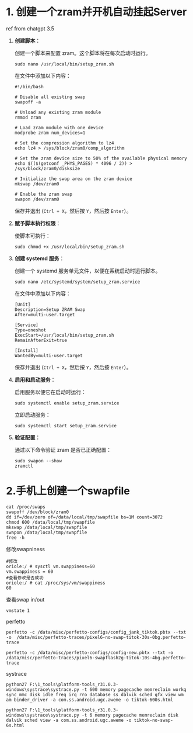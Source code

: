 # 1. 创建一个zram并开机自动挂起Server

ref from chatgpt 3.5

1. **创建脚本**：

   创建一个脚本来配置 zram。这个脚本将在每次启动时运行。

   ```shell
   sudo nano /usr/local/bin/setup_zram.sh
   ```

   在文件中添加以下内容：

   ```shell
   #!/bin/bash
   
   # Disable all existing swap
   swapoff -a
   
   # Unload any existing zram module
   rmmod zram
   
   # Load zram module with one device
   modprobe zram num_devices=1
   
   # Set the compression algorithm to lz4
   echo lz4 > /sys/block/zram0/comp_algorithm
   
   # Set the zram device size to 50% of the available physical memory
   echo $(($(getconf _PHYS_PAGES) * 4096 / 2)) > /sys/block/zram0/disksize
   
   # Initialize the swap area on the zram device
   mkswap /dev/zram0
   
   # Enable the zram swap
   swapon /dev/zram0
   ```

   保存并退出 (`Ctrl + X`，然后按 `Y`，然后按 `Enter`）。

2. **赋予脚本执行权限**：

   使脚本可执行：

   ```shell
   sudo chmod +x /usr/local/bin/setup_zram.sh
   ```

3. **创建 systemd 服务**：

   创建一个 systemd 服务单元文件，以便在系统启动时运行脚本。

   ```shell
   sudo nano /etc/systemd/system/setup_zram.service
   ```

   在文件中添加以下内容：

   ```shell
   [Unit]
   Description=Setup ZRAM Swap
   After=multi-user.target
   
   [Service]
   Type=oneshot
   ExecStart=/usr/local/bin/setup_zram.sh
   RemainAfterExit=true
   
   [Install]
   WantedBy=multi-user.target
   ```

   保存并退出 (`Ctrl + X`，然后按 `Y`，然后按 `Enter`）。

4. **启用和启动服务**：

   启用服务以便它在启动时运行：

   ```
   sudo systemctl enable setup_zram.service
   ```

   立即启动服务：

   ```shell
   sudo systemctl start setup_zram.service
   ```

5. **验证配置**：

   通过以下命令验证 zram 是否已正确配置：

   ```shell
   sudo swapon --show
   zramctl
   ```

# 2.手机上创建一个swapfile

```shell
cat /proc/swaps
swapoff /dev/block/zram0
dd if=/dev/zero of=/data/local/tmp/swapfile bs=1M count=3072
chmod 600 /data/local/tmp/swapfile
mkswap /data/local/tmp/swapfile
swapon /data/local/tmp/swapfile
free -h
```





修改swapniness

```shell
#修改
oriole:/ # sysctl vm.swappiness=60
vm.swappiness = 60
#查看修改是否成功
oriole:/ # cat /proc/sys/vm/swappiness
60
```





查看swap in/out

```shell
vmstate 1
```



perfetto

```shell
perfetto -c /data/misc/perfetto-configs/config_jank_tiktok.pbtx --txt -o  /data/misc/perfetto-traces/pixel6-no-swap-titok-30s-0bg.perfetto-trace

perfetto -c /data/misc/perfetto-configs/config-new.pbtx --txt -o  /data/misc/perfetto-traces/pixel6-swapflash2g-titok-10s-4bg.perfetto-trace
```



systrace

```shell
python27 F:\1_tools\platform-tools_r31.0.3-windows\systrace\systrace.py -t 600 memory pagecache memreclaim workq sync mmc disk idle freq irq rro database ss dalvik sched gfx view wm am binder_driver -a com.ss.android.ugc.aweme -o tiktok-600s.html
 
python27 F:\1_tools\platform-tools_r31.0.3-windows\systrace\systrace.py -t 6 memory pagecache memreclaim disk dalvik sched view -a com.ss.android.ugc.aweme -o tiktok-no-swap-6s.html
```

